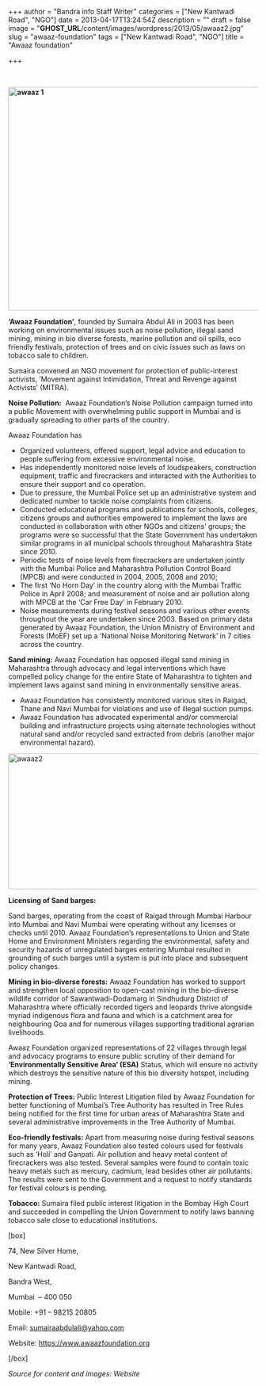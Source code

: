 +++
author = "Bandra info Staff Writer"
categories = ["New Kantwadi Road", "NGO"]
date = 2013-04-17T13:24:54Z
description = ""
draft = false
image = "__GHOST_URL__/content/images/wordpress/2013/05/awaaz2.jpg"
slug = "awaaz-foundation"
tags = ["New Kantwadi Road", "NGO"]
title = "Awaaz foundation"

+++


<p>&nbsp;</p>
<p><b><a href="https://i1.wp.com/bandra.info/wp-content/uploads/2013/05/awaaz-1.jpg?ssl=1"><img loading="lazy" class="size-full wp-image-1997 aligncenter" alt="awaaz 1" src="https://i1.wp.com/bandra.info/wp-content/uploads/2013/05/awaaz-1.jpg?resize=600%2C451&#038;ssl=1" width="600" height="451" srcset="https://i1.wp.com/bandra.info/wp-content/uploads/2013/05/awaaz-1.jpg?w=600&amp;ssl=1 600w, https://i1.wp.com/bandra.info/wp-content/uploads/2013/05/awaaz-1.jpg?resize=300%2C225&amp;ssl=1 300w" sizes="(max-width: 600px) 100vw, 600px" data-recalc-dims="1" /></a></b></p>
<p><b>‘Awaaz Foundation’</b>, founded by Sumaira Abdul Ali in 2003 has been working on environmental issues such as noise pollution, illegal sand mining, mining in bio diverse forests, marine pollution and oil spills, eco friendly festivals, protection of trees and on civic issues such as laws on tobacco sale to children.</p>
<p>Sumaira convened an NGO movement for protection of public-interest activists, ‘Movement against Intimidation, Threat and Revenge against Activists’ (MITRA).</p>
<p><b>Noise Pollution:</b>  Awaaz Foundation’s Noise Pollution campaign turned into a public Movement with overwhelming public support in Mumbai and is gradually spreading to other parts of the country.</p>
<p>Awaaz Foundation has</p>
<ul>
<li>Organized volunteers, offered support, legal advice and education to people suffering from excessive environmental noise.</li>
<li>Has independently monitored noise levels of loudspeakers, construction equipment, traffic and firecrackers and interacted with the Authorities to ensure their support and co operation.</li>
<li>Due to pressure, the Mumbai Police set up an administrative system and dedicated number to tackle noise complaints from citizens.</li>
<li>Conducted educational programs and publications for schools, colleges, citizens groups and authorities empowered to implement the laws are conducted in collaboration with other NGOs and citizens’ groups; the programs were so successful that the State Government has undertaken similar programs in all municipal schools throughout Maharashtra State since 2010.</li>
<li>Periodic tests of noise levels from firecrackers are undertaken jointly with the Mumbai Police and Maharashtra Pollution Control Board (MPCB) and were conducted in 2004, 2005, 2008 and 2010;</li>
<li>The first ‘No Horn Day’ in the country along with the Mumbai Traffic Police in April 2008; and measurement of noise and air pollution along with MPCB at the ‘Car Free Day’ in February 2010.</li>
<li>Noise measurements during festival seasons and various other events throughout the year are undertaken since 2003. Based on primary data generated by Awaaz Foundation, the Union Ministry of Environment and Forests (MoEF) set up a ‘National Noise Monitoring Network’ in 7 cities across the country.</li>
</ul>
<p><b>Sand mining:</b> Awaaz Foundation has opposed illegal sand mining in Maharashtra through advocacy and legal interventions which have compelled policy change for the entire State of Maharashtra to tighten and implement laws against sand mining in environmentally sensitive areas.</p>
<ul>
<li>Awaaz Foundation has consistently monitored various sites in Raigad, Thane and Navi Mumbai for violations and use of illegal suction pumps.</li>
<li>Awaaz Foundation has advocated experimental and/or commercial building and infrastructure projects using alternate technologies without natural sand and/or recycled sand extracted from debris (another major environmental hazard).</li>
</ul>
<p><a href="https://i1.wp.com/bandra.info/wp-content/uploads/2013/05/awaaz2.jpg?ssl=1"><img loading="lazy" class="size-full wp-image-1998 aligncenter" alt="awaaz2" src="https://i1.wp.com/bandra.info/wp-content/uploads/2013/05/awaaz2.jpg?resize=598%2C274&#038;ssl=1" width="598" height="274" srcset="https://i1.wp.com/bandra.info/wp-content/uploads/2013/05/awaaz2.jpg?w=598&amp;ssl=1 598w, https://i1.wp.com/bandra.info/wp-content/uploads/2013/05/awaaz2.jpg?resize=300%2C137&amp;ssl=1 300w" sizes="(max-width: 598px) 100vw, 598px" data-recalc-dims="1" /></a></p>
<p><b>Licensing of Sand barges:</b></p>
<p>Sand barges, operating from the coast of Raigad through Mumbai Harbour into Mumbai and Navi Mumbai were operating without any licenses or checks until 2010. Awaaz Foundation’s representations to Union and State Home and Environment Ministers regarding the environmental, safety and security hazards of unregulated barges entering Mumbai resulted in grounding of such barges until a system is put into place and subsequent policy changes.</p>
<p><b>Mining in bio-diverse forests:</b> Awaaz Foundation has worked to support and strengthen local opposition to open-cast mining in the bio-diverse wildlife corridor of Sawantwadi-Dodamarg in Sindhudurg District of Maharashtra where officially recorded tigers and leopards thrive alongside myriad indigenous flora and fauna and which is a catchment area for neighbouring Goa and for numerous villages supporting traditional agrarian livelihoods.</p>
<p>Awaaz Foundation organized representations of 22 villages through legal and advocacy programs to ensure public scrutiny of their demand for <b>‘Environmentally Sensitive Area’ (ESA)</b> Status, which will ensure no activity which destroys the sensitive nature of this bio diversity hotspot, including mining.</p>
<p><b>Protection of Trees:</b> Public Interest Litigation filed by Awaaz Foundation for better functioning of Mumbai’s Tree Authority has resulted in Tree Rules being notified for the first time for urban areas of Maharashtra State and several administrative improvements in the Tree Authority of Mumbai.</p>
<p><b>Eco-friendly festivals:</b> Apart from measuring noise during festival seasons for many years, Awaaz Foundation also tested colours used for festivals such as ‘Holi’ and Ganpati. Air pollution and heavy metal content of firecrackers was also tested. Several samples were found to contain toxic heavy metals such as mercury, cadmium, lead besides other air pollutants. The results were sent to the Government and a request to notify standards for festival colours is pending.</p>
<p><b>Tobacco:</b> Sumaira filed public interest litigation in the Bombay High Court and succeeded in compelling the Union Government to notify laws banning tobacco sale close to educational institutions.</p>
<p>[box]</p>
<p>74, New Silver Home,</p>
<p>New Kantwadi Road,</p>
<p>Bandra West,</p>
<p>Mumbai  &#8211; 400 050</p>
<p>Mobile: +91 – 98215 20805</p>
<p>Email: <a href="mailto:sumairaabdulali@yahoo.com">sumairaabdulali@yahoo.com</a></p>
<p>Website: <a href="https://www.awaazfoundation.org/">https://www.awaazfoundation.org</a></p>
<p>[/box]</p>
<p><em>Source for content and images: Website</em></p>



